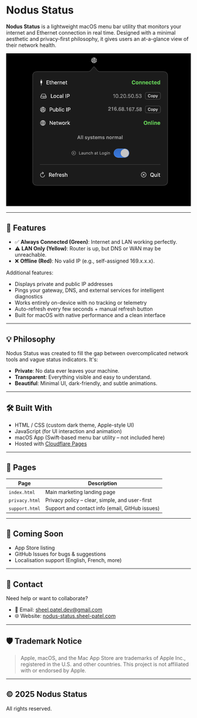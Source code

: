 # Nodus Status

**Nodus Status** is a lightweight macOS menu bar utility that monitors your internet and Ethernet connection in real time. Designed with a minimal aesthetic and privacy-first philosophy, it gives users an at-a-glance view of their network health.

![Nodus Status Preview](assets/state-green.png)

---

## 🚀 Features

- ✅ **Always Connected (Green)**: Internet and LAN working perfectly.
- ⚠️ **LAN Only (Yellow)**: Router is up, but DNS or WAN may be unreachable.
- ❌ **Offline (Red)**: No valid IP (e.g., self-assigned 169.x.x.x).

Additional features:
- Displays private and public IP addresses
- Pings your gateway, DNS, and external services for intelligent diagnostics
- Works entirely on-device with no tracking or telemetry
- Auto-refresh every few seconds + manual refresh button
- Built for macOS with native performance and a clean interface

---

## 💡 Philosophy

Nodus Status was created to fill the gap between overcomplicated network tools and vague status indicators. It's:
- **Private**: No data ever leaves your machine.
- **Transparent**: Everything visible and easy to understand.
- **Beautiful**: Minimal UI, dark-friendly, and subtle animations.

---

## 🛠 Built With

- HTML / CSS (custom dark theme, Apple-style UI)
- JavaScript (for UI interaction and animation)
- macOS App (Swift-based menu bar utility – not included here)
- Hosted with [Cloudflare Pages](https://pages.cloudflare.com/)

---

## 📄 Pages

| Page | Description |
|------|-------------|
| `index.html` | Main marketing landing page |
| `privacy.html` | Privacy policy – clear, simple, and user-first |
| `support.html` | Support and contact info (email, GitHub issues) |

---

## 🧠 Coming Soon

- App Store listing
- GitHub Issues for bugs & suggestions
- Localisation support (English, French, more)

---

## 📮 Contact

Need help or want to collaborate?

- 📧 Email: [sheel.patel.dev@gmail.com](mailto:sheel.patel.dev@gmail.com)
- 🌐 Website: [nodus-status.sheel-patel.com](https://nodus-status.sheel-patel.com)

---

## 🛡 Trademark Notice

> Apple, macOS, and the Mac App Store are trademarks of Apple Inc., registered in the U.S. and other countries. This project is not affiliated with or endorsed by Apple.

---

## © 2025 Nodus Status

All rights reserved.
